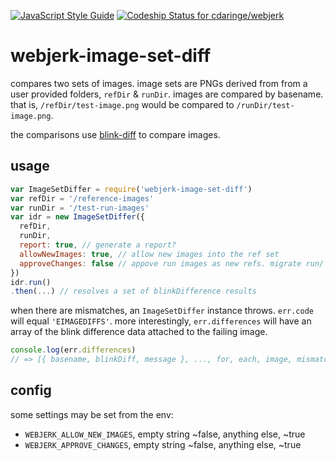 [![JavaScript Style Guide](https://img.shields.io/badge/code_style-standard-brightgreen.svg)](https://standardjs.com) [ ![Codeship Status for cdaringe/webjerk](https://app.codeship.com/projects/c605af90-fd3d-0134-eab4-1aa2768960b8/status?branch=master)](https://app.codeship.com/projects/212005)

# webjerk-image-set-diff

compares two sets of images.  image sets are PNGs derived from from a user provided folders, `refDir` & `runDir`.  images are compared by basename. that is, `/refDir/test-image.png` would be compared to `/runDir/test-image.png`.

the comparisons use [blink-diff](https://github.com/yahoo/blink-diff) to compare images.

## usage

```js
var ImageSetDiffer = require('webjerk-image-set-diff')
var refDir = '/reference-images'
var runDir = '/test-run-images'
var idr = new ImageSetDiffer({
  refDir,
  runDir,
  report: true, // generate a report?
  allowNewImages: true, // allow new images into the ref set
  approveChanges: false // appove run images as new refs. migrate run/ images to ref/
})
idr.run()
.then(...) // resolves a set of blinkDifference results
```

when there are mismatches, an `ImageSetDiffer` instance throws.  `err.code` will equal `'EIMAGEDIFFS'`. more interestingly, `err.differences` will have an array of the blink difference data attached to the failing image.

```js
console.log(err.differences)
// => [{ basename, blinkDiff, message }, ..., for, each, image, mismatch]
```

## config

some settings may be set from the env:

- `WEBJERK_ALLOW_NEW_IMAGES`, empty string ~false, anything else, ~true
- `WEBJERK_APPROVE_CHANGES`, empty string ~false, anything else, ~true
